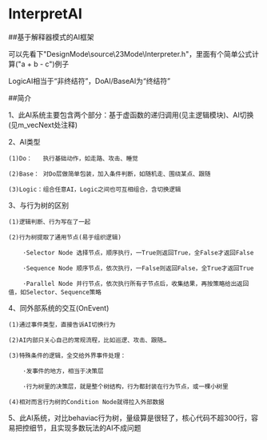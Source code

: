 # InterpretAI
##基于解释器模式的AI框架

可以先看下"DesignMode\source\23Mode\Interpreter.h"，里面有个简单公式计算("a + b - c")例子

LogicAI相当于“非终结符”，DoAI/BaseAI为“终结符”

##简介

1、此AI系统主要包含两个部分：基于虚函数的递归调用(见主逻辑模块)、AI切换(见m_vecNext处注释)

2、AI类型

	(1)Do：   执行基础动作，如走路、攻击、睡觉
	
	(2)Base： 对Do层做简单包装，加入条件判断，如随机走、围绕某点、跟随
	
	(3)Logic：组合任意AI，Logic之间也可互相组合，含切换逻辑

3、与行为树的区别

	(1)逻辑判断、行为写在了一起
	
	(2)行为树提取了通用节点(易于组织逻辑)
	
		·Selector Node 选择节点，顺序执行，一True则返回True，全False才返回False
		
		·Sequence Node 顺序节点，依次执行，一False则返回False，全True才返回True
		
		·Parallel Node 并行节点，依次执行所有子节点后，收集结果，再按策略给出返回值，如Selector、Sequence策略

4、同外部系统的交互(OnEvent)

	(1)通过事件类型，直接告诉AI切换行为
	
	(2)AI内部只关心自己的常规流程，比如巡逻、攻击、跟随…
	
	(3)特殊条件的逻辑，全交给外界事件处理：
	
		·发事件的地方，相当于决策层
		
		·行为树里的决策层，就是整个树结构，行为都封装在行为节点，或一棵小树里
		
	(4)相对而言行为树的Condition Node就得拉入外部数据

5、此AI系统，对比behaviac行为树，量级算是很轻了，核心代码不超300行，容易把控细节，且实现多数玩法的AI不成问题
